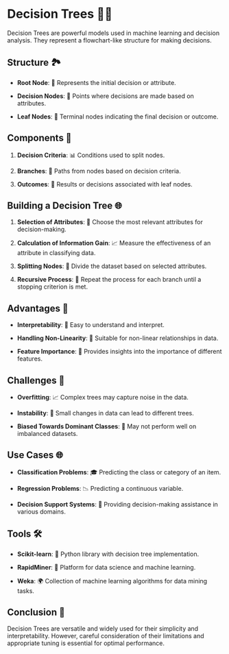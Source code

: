 # Decision Trees 🌳🤔

Decision Trees are powerful models used in machine learning and decision analysis. They represent a flowchart-like structure for making decisions.

## Structure 🏞️

- **Root Node**: 🌱 Represents the initial decision or attribute.
  
- **Decision Nodes**: 🤔 Points where decisions are made based on attributes.
  
- **Leaf Nodes**: 🍃 Terminal nodes indicating the final decision or outcome.

## Components 🧩

1. **Decision Criteria**: 📊 Conditions used to split nodes.
   
2. **Branches**: 🌿 Paths from nodes based on decision criteria.
   
3. **Outcomes**: 🎯 Results or decisions associated with leaf nodes.

## Building a Decision Tree 🌐

1. **Selection of Attributes**: 🤷 Choose the most relevant attributes for decision-making.
   
2. **Calculation of Information Gain**: 📈 Measure the effectiveness of an attribute in classifying data.
   
3. **Splitting Nodes**: 🌳 Divide the dataset based on selected attributes.
   
4. **Recursive Process**: 🔁 Repeat the process for each branch until a stopping criterion is met.

## Advantages 🌟

- **Interpretability**: 📖 Easy to understand and interpret.
  
- **Handling Non-Linearity**: 🔄 Suitable for non-linear relationships in data.
  
- **Feature Importance**: 🎯 Provides insights into the importance of different features.

## Challenges 🤯

- **Overfitting**: 📈 Complex trees may capture noise in the data.
  
- **Instability**: 🔄 Small changes in data can lead to different trees.
  
- **Biased Towards Dominant Classes**: 🚻 May not perform well on imbalanced datasets.

## Use Cases 🌐

- **Classification Problems**: 🎓 Predicting the class or category of an item.
  
- **Regression Problems**: 📉 Predicting a continuous variable.
  
- **Decision Support Systems**: 🤖 Providing decision-making assistance in various domains.

## Tools 🛠️

- **Scikit-learn**: 🧪 Python library with decision tree implementation.
  
- **RapidMiner**: 🚀 Platform for data science and machine learning.
  
- **Weka**: 🌍 Collection of machine learning algorithms for data mining tasks.

## Conclusion 🏁

Decision Trees are versatile and widely used for their simplicity and interpretability. However, careful consideration of their limitations and appropriate tuning is essential for optimal performance.
